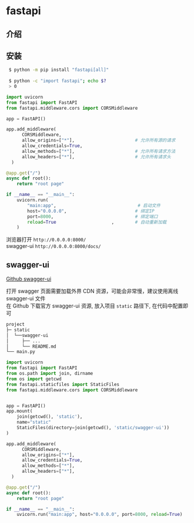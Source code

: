<!--
 * @Author       : facsert
 * @Date         : 2023-10-28 14:52:02
 * @LastEditTime : 2023-10-28 15:29:34
 * @Description  : edit description
-->

# fastapi

## 介绍

## 安装

```bash
 $ python -m pip install "fastapi[all]"
 
 $ python -c "import fastapi"; echo $?
 > 0
```

```py
import uvicorn
from fastapi import FastAPI
from fastapi.middleware.cors import CORSMiddleware

app = FastAPI()

app.add_middleware(
      CORSMiddleware,
      allow_origins=["*"],                       # 允许所有源的请求
      allow_credentials=True,
      allow_methods=["*"],                       # 允许所有请求方法
      allow_headers=["*"],                       # 允许所有请求头
  )

@app.get("/")
async def root():
    return "root page"

if __name__ == "__main__":
    uvicorn.run(
        "main:app",                               # 启动文件
        host="0.0.0.0",                          # 绑定IP
        port=8000,                               # 绑定端口
        reload=True                     ,        # 自动重新加载
    )
```

浏览器打开   `http://0.0.0.0:8000/`  
swagger-ui  `http://0.0.0.0:8000/docs/`

## swagger-ui

[Github swagger-ui](https://github.com/swagger-api/swagger-ui.git)

打开 swagger 页面需要加载外界 CDN 资源，可能会非常慢，建议使用离线 swagger-ui 文件  
在 Github 下载官方 swagger-ui 资源, 放入项目 `static` 路径下, 在代码中配置即可  

```bash
project
├─ static
│  └──swagger-ui
│     ├── ...
│     └── README.md
└── main.py
```

```py
import uvicorn
from fastapi import FastAPI
from os.path import join, dirname
from os import getcwd
from fastapi.staticfiles import StaticFiles
from fastapi.middleware.cors import CORSMiddleware


app = FastAPI()
app.mount(
    join(getcwd(), 'static'), 
    name="static"
    StaticFiles(directory=join(getcwd(), 'static/swagger-ui'))
)

app.add_middleware(
      CORSMiddleware,
      allow_origins=["*"],  
      allow_credentials=True,
      allow_methods=["*"],  
      allow_headers=["*"],  
  )

@app.get("/")
async def root():
    return "root page"

if __name__ == "__main__":
    uvicorn.run("main:app", host="0.0.0.0", port=8000, reload=True)
```